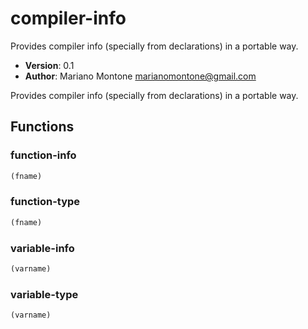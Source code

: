 # compiler-info

Provides compiler info (specially from declarations) in a portable way.

- **Version**: 0.1
- **Author**: Mariano Montone <marianomontone@gmail.com>


 Provides compiler info (specially from declarations) in a portable way.



## Functions
### function-info

```lisp
(fname)
```


### function-type

```lisp
(fname)
```


### variable-info

```lisp
(varname)
```


### variable-type

```lisp
(varname)
```


